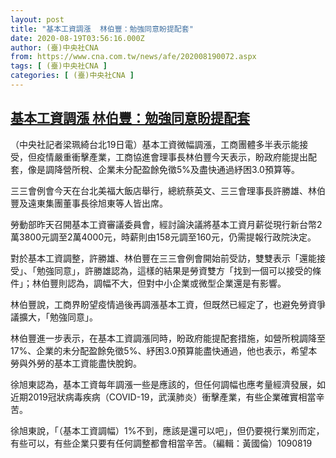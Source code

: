 ```yaml
---
layout: post
title: "基本工資調漲  林伯豐：勉強同意盼提配套"
date: 2020-08-19T03:56:16.000Z
author: (臺)中央社CNA
from: https://www.cna.com.tw/news/afe/202008190072.aspx
tags: [ (臺)中央社CNA ]
categories: [ (臺)中央社CNA ]
---
```

<!--1597809376000-->
[基本工資調漲  林伯豐：勉強同意盼提配套](https://www.cna.com.tw/news/afe/202008190072.aspx)
------

<div>
<div></div><div class="paragraph"><p>（中央社記者梁珮綺台北19日電）基本工資微幅調漲，工商團體多半表示能接受，但疫情嚴重衝擊產業，工商協進會理事長林伯豐今天表示，盼政府能提出配套，像是調降營所稅、企業未分配盈餘免徵5%及盡快通過紓困3.0預算等。</p><p>三三會例會今天在台北美福大飯店舉行，總統蔡英文、三三會理事長許勝雄、林伯豐及遠東集團董事長徐旭東等人皆出席。</p><p>勞動部昨天召開基本工資審議委員會，經討論決議將基本工資月薪從現行新台幣2萬3800元調至2萬4000元，時薪則由158元調至160元，仍需提報行政院決定。</p><p>對於基本工資調整，許勝雄、林伯豐在三三會例會開始前受訪，雙雙表示「還能接受」、「勉強同意」，許勝雄認為，這樣的結果是勞資雙方「找到一個可以接受的條件」；林伯豐則認為，調幅不大，但對中小企業或微型企業還是有影響。</p><p>林伯豐說，工商界盼望疫情過後再調漲基本工資，但既然已經定了，也避免勞資爭議擴大，「勉強同意」。</p><p>林伯豐進一步表示，在基本工資調漲同時，盼政府能提配套措施，如營所稅調降至17%、企業的未分配盈餘免徵5%、紓困3.0預算能盡快通過，他也表示，希望本勞與外勞的基本工資能盡快脫鉤。</p><p>徐旭東認為，基本工資每年調漲一些是應該的，但任何調幅也應考量經濟發展，如近期2019冠狀病毒疾病（COVID-19，武漢肺炎）衝擊產業，有些企業確實相當辛苦。</p><p>徐旭東說，「（基本工資調幅）1%不到，應該是還可以吧」，但仍要視行業別而定，有些可以，有些企業只要有任何調整都會相當辛苦。（編輯：黃國倫）1090819</p></div>
</div>
